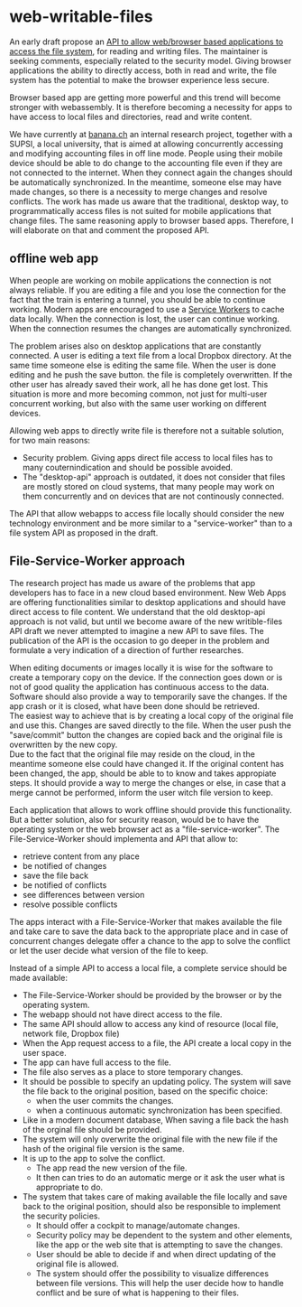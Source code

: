 # web-writable-files

An early draft propose an [API to allow web/browser based applications to access the file system](https://github.com/WICG/writable-files), for reading and writing files.
The maintainer is seeking comments, especially related to the security model. Giving browser applications the ability to directly access, both in read and write, the file system has the potential to make the browser experience less secure.

Browser based app are getting more powerful and this trend will become stronger with webassembly. It is therefore becoming a necessity for apps to have access to local files and directories, read and write content.

We have currently at [banana.ch](https://www.banana.ch/) an internal research project, together with a SUPSI, a local university, that is aimed at allowing concurrently accessing and modifying accounting files in off line mode. People using their mobile device should be able to do change to the accounting file even if they are not connected to the internet. When they connect again the changes should be automatically synchronized. In the meantime, someone else may have made changes, so there is a necessity to merge changes and resolve conflicts. 
The work has made us aware that the traditional, desktop way, to programmatically access files is not suited for mobile applications that change files. The same reasoning apply to browser based apps. Therefore, I will elaborate on that and comment the proposed API.

## offline web app
When people are working on mobile applications the connection is not always reliable. If you are editing a file and you lose the connection for the fact that the train is entering a tunnel, you should be able to continue working. Modern apps are encouraged to use a [Service Workers](https://developers.google.com/web/fundamentals/primers/service-workers/) to cache data locally. When the connection is lost, the user can continue working. When the connection resumes the changes are automatically synchronized.

The problem arises also on desktop applications that are constantly connected. A user is editing a text file from a local Dropbox directory. At the same time someone else is editing the same file. When the user is done editing and he push the save button. the file is completely overwritten. If the other user has already saved their work, all he has done get lost. 
This situation is more and more becoming common, not just for multi-user concurrent working, but also with the same user working on different devices. 

Allowing web apps to directly write file is therefore not a suitable solution, for two main reasons:
- Security problem. Giving apps direct file access to local files has to many couternindication and should be possible avoided. 
- The "desktop-api" approach is outdated, it does not consider that files are mostly stored on cloud systems, that  many people may work on them concurrently and on devices that are not continously connected.   

The API that allow webapps to access file locally should consider the new technology environment and be more similar to a "service-worker" than to a file system API as proposed in the draft. 

## File-Service-Worker approach
The research project has made us aware of the problems that app developers has to face in a new cloud based environment. New Web Apps are offering functionalities similar to desktop applications and should have direct access to file content. We understand that the old desktop-api approach is not valid, but until we become aware of the new writible-files API draft we never attempted to imagine a new API to save files. The publication of the API is the occasion to go deeper in the problem and formulate a very indication of a direction of further researches. 

When editing documents or images locally it is wise for the software to create a temporary copy on the device. If the connection goes down or is not of good quality the application has continuous access to the data. Software should also provide a way to temporarily save the changes. If the app crash or it is closed, what have been done should be retrieved.  
The easiest way to achieve that is by creating a local copy of the original file and use this. Changes are saved directly to the file. When the user push the "save/commit" button the changes are copied back and the original file is overwritten by the new copy.  
Due to the fact that the original file may reside on the cloud, in the meantime someone else could have changed it. If the original content has been changed, the app, should be able to to know and takes appropiate steps. It should provide a way to merge the changes or else, in case that a merge cannot be performed, inform the user witch file version to keep. 

Each application that allows to work offline should provide this functionality. But a better solution, also for security reason, would be to have the operating system or the web browser act as a "file-service-worker". 
The File-Service-Worker should implementa and API that allow to: 
- retrieve content from any place
- be notified of changes 
- save the file back 
- be notified of conflicts
- see differences between version
- resolve possible conflicts  

The apps interact with a File-Service-Worker that makes available the file and take care to save the data back to the appropriate place and in case of concurrent changes delegate offer a chance to the app to solve the conflict or let the user decide what version of the file to keep. 

Instead of a simple API to access a local file, a complete service should be made available:  
- The File-Service-Worker should be provided by the browser or by the operating system.
- The webapp should not have direct access to the file.
- The same API should allow to access any kind of resource (local file, network file, Dropbox file) 
- When the App request access to a file, the API create a local copy in the user space. 
- The app can have full access to the file.
- The file also serves as a place to store temporary changes.
- It should be possible to specify an updating policy. The system will save the file back to the original position, based on the specific choice:
  - when the user commits the changes.
  - when a continuous automatic synchronization has been specified. 
- Like in a modern document database, When saving a file back the hash of the orginal file should be provided.
- The system will only overwrite the original file with the new file if the hash of the original file  version is the same. 
- It is up to the app to solve the conflict. 
  - The app read the new version of the file.  
  - It then can tries to do an automatic merge or it ask the user what is appropriate to do. 
- The system that takes care of making available the file locally and save back to the original position, should also be responsible to implement the security policies. 
   - It should offer a cockpit to manage/automate changes. 
   - Security policy may be dependent to the system and other elements, like the app or the web site that is attempting to save the changes.
   - User should be able to decide if and when direct updating of the original file is allowed.
   - The system should offer the possibility to visualize differences between file versions. This will help the user decide how to handle conflict and be sure of what is happening to their files.
   
   


